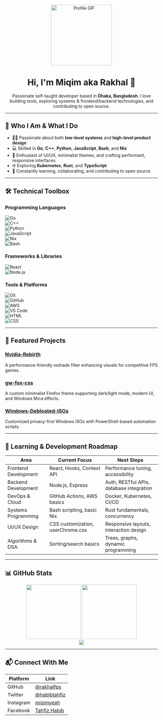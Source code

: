 <p align="center">
  <img src="https://media.tenor.com/TwIB_JbZ6WcAAAAd/cat-vibe.gif" width="200" alt="Profile GIF"/>
</p>

<h1 align="center">Hi, I'm Miqim aka Rakhal 👋</h1>

<p align="center">
  Passionate self-taught developer based in <strong>Dhaka, Bangladesh</strong>.  
  I love building tools, exploring systems & frontend/backend technologies, and contributing to open source.
</p>

---

## 🎯 Who I Am & What I Do

- 👨‍💻 Passionate about both **low-level systems** and **high-level product design**  
- 💻 Skilled in **Go**, **C++**, **Python**, **JavaScript**, **Bash**, and **Nix**  
- 🎨 Enthusiast of UI/UX, minimalist themes, and crafting performant, responsive interfaces  
- 🌐 Exploring **Kubernetes**, **Rust**, and **TypeScript**  
- 🌱 Constantly learning, collaborating, and contributing to open source  

---

## 🛠 Technical Toolbox

### Programming Languages  
![Go](https://img.shields.io/badge/Go-00ADD8?style=flat&logo=go&logoColor=white)  
![C++](https://img.shields.io/badge/C++-00599C?style=flat&logo=c%2B%2B&logoColor=white)  
![Python](https://img.shields.io/badge/Python-3776AB?style=flat&logo=python&logoColor=white)  
![JavaScript](https://img.shields.io/badge/JavaScript-F7DF1E?style=flat&logo=javascript&logoColor=black)  
![Nix](https://img.shields.io/badge/Nix-5277C3?style=flat&logo=nixos&logoColor=white)  
![Bash](https://img.shields.io/badge/Bash-121011?style=flat&logo=gnubash&logoColor=white)

### Frameworks & Libraries  
![React](https://img.shields.io/badge/React-20232A?style=flat&logo=react&logoColor=61DAFB)  
![Node.js](https://img.shields.io/badge/Node.js-339933?style=flat&logo=node.js&logoColor=white)

### Tools & Platforms  
![Git](https://img.shields.io/badge/Git-F05032?style=flat&logo=git&logoColor=white)  
![GitHub](https://img.shields.io/badge/GitHub-181717?style=flat&logo=github&logoColor=white)  
![AWS](https://img.shields.io/badge/AWS-232F3E?style=flat&logo=amazon-aws&logoColor=white)  
![VS Code](https://img.shields.io/badge/VS%20Code-007ACC?style=flat&logo=visual-studio-code&logoColor=white)  
![HTML](https://img.shields.io/badge/HTML5-E34F26?style=flat&logo=html5&logoColor=white)  
![CSS](https://img.shields.io/badge/CSS3-1572B6?style=flat&logo=css3&logoColor=white)

---

## 🚀 Featured Projects

### [Nvidia-Rebirth](https://github.com/rakhalfps/Nvidia-Rebirth)  
A performance-friendly reshade filter enhancing visuals for competitive FPS games.

### [gw-fox-css](https://github.com/rakhalfps/gwfox-css)  
A custom minimalist Firefox theme supporting dark/light mode, modern UI, and Windows Mica effects.

### [Windows-Debloated-ISOs](https://github.com/rakhalfps/Windows-Debloated-ISOs)  
Customized privacy-first Windows ISOs with PowerShell-based automation scripts.

---

## 🧠 Learning & Development Roadmap

| Area                  | Current Focus                        | Next Steps                                |
|-----------------------|-------------------------------------|-------------------------------------------|
| Frontend Development  | React, Hooks, Context API           | Performance tuning, accessibility         |
| Backend Development   | Node.js, Express                    | Auth, RESTful APIs, database integration  |
| DevOps & Cloud        | GitHub Actions, AWS basics          | Docker, Kubernetes, CI/CD                 |
| Systems Programming   | Bash scripting, basic Nix           | Rust fundamentals, concurrency            |
| UI/UX Design          | CSS customization, userChrome.css  | Responsive layouts, interaction design    |
| Algorithms & DSA      | Sorting/search basics               | Trees, graphs, dynamic programming        |

---

## 📊 GitHub Stats

<div align="center">
  <img src="https://github-readme-stats.vercel.app/api?username=rakhalfps&theme=tokyonight&show_icons=true&hide_border=true&count_private=true" height="180px"/>
  <img src="https://github-readme-stats.vercel.app/api/top-langs/?username=rakhalfps&theme=tokyonight&layout=compact&hide_border=true" height="180px"/>
  <br/>
  <img src="https://github-profile-summary-cards.vercel.app/api/cards/profile-details?username=rakhalfps&theme=radical" />
</div>

---

## 📬 Connect With Me

| Platform   | Link                                                |
|------------|-----------------------------------------------------|
| GitHub     | [@rakhalfps](https://github.com/rakhalfps)         |
| Twitter    | [@habibtahfiz](https://twitter.com/habibtahfeez)   |
| Instagram  | [miqimyeah](https://instagram.com/miqimyeah)       |
| Facebook   | [Tahfiz Habib](https://facebook.com/tahfiz.habib)  |
